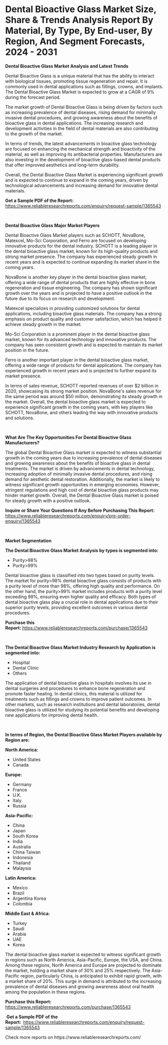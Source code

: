 <p><h1>Dental Bioactive Glass Market Size, Share & Trends Analysis Report By Material, By Type, By End-user, By Region, And Segment Forecasts, 2024 - 2031</h1></p><p><strong>Dental Bioactive Glass Market Analysis and Latest Trends</strong></p>
<p><p>Dental Bioactive Glass is a unique material that has the ability to interact with biological tissues, promoting tissue regeneration and repair. It is commonly used in dental applications such as fillings, crowns, and implants. The Dental Bioactive Glass Market is expected to grow at a CAGR of 9% during the forecast period.</p><p>The market growth of Dental Bioactive Glass is being driven by factors such as increasing prevalence of dental diseases, rising demand for minimally invasive dental procedures, and growing awareness about the benefits of bioactive glass in dental applications. The increasing research and development activities in the field of dental materials are also contributing to the growth of the market.</p><p>In terms of trends, the latest advancements in bioactive glass technology are focused on enhancing the mechanical strength and bioactivity of the material, as well as improving its antibacterial properties. Manufacturers are also investing in the development of bioactive glass-based dental products that offer improved aesthetics and long-term durability.</p><p>Overall, the Dental Bioactive Glass Market is experiencing significant growth and is expected to continue to expand in the coming years, driven by technological advancements and increasing demand for innovative dental materials.</p></p>
<p><strong>Get a Sample PDF of the Report:&nbsp;</strong> <a href="https://www.reliableresearchreports.com/enquiry/request-sample/1365543">https://www.reliableresearchreports.com/enquiry/request-sample/1365543</a></p>
<p>&nbsp;</p>
<p><strong>Dental Bioactive Glass Major Market Players</strong></p>
<p><p>Dental Bioactive Glass Market players such as SCHOTT, NovaBone, Matexcel, Mo-Sci Corporation, and Ferro are focused on developing innovative products for the dental industry. SCHOTT is a leading player in the dental bioactive glass market, known for its high-quality products and strong market presence. The company has experienced steady growth in recent years and is expected to continue expanding its market share in the coming years.</p><p>NovaBone is another key player in the dental bioactive glass market, offering a wide range of dental products that are highly effective in bone regeneration and tissue engineering. The company has shown significant growth over the years and is projected to have a positive outlook in the future due to its focus on research and development.</p><p>Matexcel specializes in providing customized solutions for dental applications, including bioactive glass materials. The company has a strong emphasis on product quality and customer satisfaction, which has helped it achieve steady growth in the market.</p><p>Mo-Sci Corporation is a prominent player in the dental bioactive glass market, known for its advanced technology and innovative products. The company has seen consistent growth and is expected to maintain its market position in the future.</p><p>Ferro is another important player in the dental bioactive glass market, offering a wide range of products for dental applications. The company has experienced growth in recent years and is projected to further expand its market presence.</p><p>In terms of sales revenue, SCHOTT reported revenues of over $2 billion in 2020, showcasing its strong market position. NovaBone's sales revenue for the same period was around $50 million, demonstrating its steady growth in the market. Overall, the dental bioactive glass market is expected to experience significant growth in the coming years, with key players like SCHOTT, NovaBone, and others leading the way with innovative products and solutions.</p></p>
<p>&nbsp;</p>
<p><strong>What Are The Key Opportunities For Dental Bioactive Glass Manufacturers?</strong></p>
<p><p>The global Dental Bioactive Glass market is expected to witness substantial growth in the coming years due to increasing prevalence of dental diseases and growing awareness about the benefits of bioactive glass in dental treatments. The market is driven by advancements in dental technology, increasing adoption of minimally invasive dental procedures, and rising demand for aesthetic dental restoration. Additionally, the market is likely to witness significant growth opportunities in emerging economies. However, stringent regulations and high cost of dental bioactive glass products may hinder market growth. Overall, the Dental Bioactive Glass market is poised for steady growth with a positive outlook.</p></p>
<p><strong>Inquire or Share Your Questions If Any Before Purchasing This Report:</strong> <a href="https://www.reliableresearchreports.com/enquiry/pre-order-enquiry/1365543">https://www.reliableresearchreports.com/enquiry/pre-order-enquiry/1365543</a></p>
<p>&nbsp;</p>
<p><strong>Market Segmentation</strong></p>
<p><strong>The Dental Bioactive Glass Market Analysis by types is segmented into:</strong></p>
<p><ul><li>Purity>98%</li><li>Purity>99%</li></ul></p>
<p><p>Dental bioactive glass is classified into two types based on purity levels. The market for purity>98% dental bioactive glass consists of products with a purity level of more than 98%, offering high quality and performance. On the other hand, the purity>99% market includes products with a purity level exceeding 99%, ensuring even higher quality and efficacy. Both types of dental bioactive glass play a crucial role in dental applications due to their superior purity levels, providing excellent outcomes in various dental procedures.</p></p>
<p><strong>Purchase this Report:&nbsp;</strong><a href="https://www.reliableresearchreports.com/purchase/1365543">https://www.reliableresearchreports.com/purchase/1365543</a></p>
<p>&nbsp;</p>
<p><strong>The Dental Bioactive Glass Market Industry Research by Application is segmented into:</strong></p>
<p><ul><li>Hospital</li><li>Dental Clinic</li><li>Others</li></ul></p>
<p><p>The application of dental bioactive glass in hospitals involves its use in dental surgeries and procedures to enhance bone regeneration and promote faster healing. In dental clinics, this material is utilized for treatments such as fillings and crowns to improve patient outcomes. In other markets, such as research institutions and dental laboratories, dental bioactive glass is utilized for studying its potential benefits and developing new applications for improving dental health.</p></p>
<p>&nbsp;</p>
<p><strong>In terms of Region, the Dental Bioactive Glass Market Players available by Region are:</strong></p>
<p>
    <p> <strong> North America: </strong>
        <ul>
            <li>United States</li>
            <li>Canada</li>
        </ul>
        </p> 
    <p> <strong> Europe: </strong>
        <ul>
            <li>Germany</li>
            <li>France</li>
            <li>U.K.</li>
            <li>Italy</li>
            <li>Russia</li>
        </ul>
        </p> 
    <p> <strong> Asia-Pacific: </strong>
        <ul>
            <li>China</li>
            <li>Japan</li>
            <li>South Korea</li>
            <li>India</li>
            <li>Australia</li>
            <li>China Taiwan</li>
            <li>Indonesia</li>
            <li>Thailand</li>
            <li>Malaysia</li>
        </ul>
        </p> 
    <p> <strong> Latin America: </strong>
        <ul>
            <li>Mexico</li>
            <li>Brazil</li>
            <li>Argentina Korea</li>
            <li>Colombia</li>
        </ul>
        </p> 
    <p> <strong> Middle East & Africa: </strong>
        <ul>
            <li>Turkey</li>
            <li>Saudi</li>
            <li>Arabia</li>
            <li>UAE</li>
            <li>Korea</li>
        </ul>
    </p>
    </p>
<p><p>The dental bioactive glass market is expected to witness significant growth in regions such as North America, Asia-Pacific, Europe, the USA, and China. Among these regions, North America and Europe are projected to dominate the market, holding a market share of 30% and 25% respectively. The Asia-Pacific region, particularly China, is anticipated to exhibit rapid growth, with a market share of 20%. This surge in demand is attributed to the increasing prevalence of dental diseases and growing awareness about oral health among the population in these regions.</p></p>
<p><strong>Purchase this Report: </strong><a href="https://www.reliableresearchreports.com/purchase/1365543">https://www.reliableresearchreports.com/purchase/1365543</a></p>
<p>&nbsp;<strong>Get a Sample PDF of the Report:&nbsp;&nbsp;</strong><a href="https://www.reliableresearchreports.com/enquiry/request-sample/1365543">https://www.reliableresearchreports.com/enquiry/request-sample/1365543</a></p>
<p><strong></strong></p>
<p>Check more reports on https://www.reliableresearchreports.com/</p>